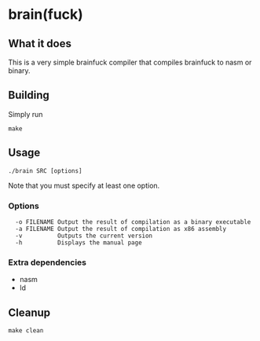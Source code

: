 # brain(fuck)
## What it does
This is a very simple brainfuck compiler that compiles brainfuck to nasm or binary.
## Building
Simply run
```
make
```
## Usage
```
./brain SRC [options]
```
Note that you must specify at least one option.
### Options
```
  -o FILENAME Output the result of compilation as a binary executable
  -a FILENAME Output the result of compilation as x86 assembly
  -v          Outputs the current version
  -h          Displays the manual page
```
### Extra dependencies
- nasm
- ld
## Cleanup
```
make clean
```
